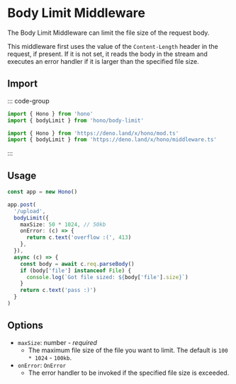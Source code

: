 # Body Limit Middleware

The Body Limit Middleware can limit the file size of the request body.

This middleware first uses the value of the `Content-Length` header in the request, if present.
If it is not set, it reads the body in the stream and executes an error handler if it is larger than the specified file size.

## Import

::: code-group

```ts [npm]
import { Hono } from 'hono'
import { bodyLimit } from 'hono/body-limit'
```

```ts [Deno]
import { Hono } from 'https://deno.land/x/hono/mod.ts'
import { bodyLimit } from 'https://deno.land/x/hono/middleware.ts'
```

:::

## Usage

```ts
const app = new Hono()

app.post(
  '/upload',
  bodyLimit({
    maxSize: 50 * 1024, // 50kb
    onError: (c) => {
      return c.text('overflow :(', 413)
    },
  }),
  async (c) => {
    const body = await c.req.parseBody()
    if (body['file'] instanceof File) {
      console.log(`Got file sized: ${body['file'].size}`)
    }
    return c.text('pass :)')
  }
)
```

## Options

- `maxSize`: number - _required_
  - The maximum file size of the file you want to limit. The default is `100 * 1024` - `100kb`.
- `onError`: `OnError`
  - The error handler to be invoked if the specified file size is exceeded.
